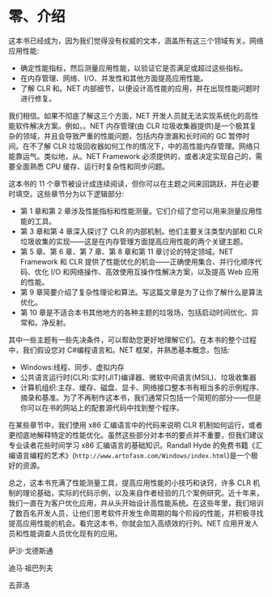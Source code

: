 # 零、介绍

这本书已经成为，因为我们觉得没有权威的文本，涵盖所有这三个领域有关。网络应用性能:

*   确定性能指标，然后测量应用性能，以验证它是否满足或超过这些指标。
*   在内存管理、网络、I/O、并发性和其他方面提高应用性能。
*   了解 CLR 和。NET 内部细节，以便设计高性能的应用，并在出现性能问题时进行修复。

我们相信。如果不彻底了解这三个方面，NET 开发人员就无法实现系统化的高性能软件解决方案。例如，。NET 内存管理(由 CLR 垃圾收集器提供)是一个极其复杂的领域，并且会导致严重的性能问题，包括内存泄漏和长时间的 GC 暂停时间。在不了解 CLR 垃圾回收器如何工作的情况下，中的高性能内存管理。网络只能靠运气。类似地，从。NET Framework 必须提供的，或者决定实现自己的，需要全面熟悉 CPU 缓存、运行时复杂性和同步问题。

这本书的 11 个章节被设计成连续阅读，但你可以在主题之间来回跳跃，并在必要时填空。这些章节分为以下逻辑部分:

*   第 1 章和第 2 章涉及性能指标和性能测量。它们介绍了您可以用来测量应用性能的工具。
*   第 3 章和第 4 章深入探讨了 CLR 的内部机制。他们主要关注类型内部和 CLR 垃圾收集的实现——这是在内存管理方面提高应用性能的两个关键主题。
*   第 5 章、第 6 章、第 7 章、第 8 章和第 11 章讨论的特定领域。NET Framework 和 CLR 提供了性能优化的机会——正确使用集合、并行化顺序代码、优化 I/O 和网络操作、高效使用互操作性解决方案，以及提高 Web 应用的性能。
*   第 9 章简要介绍了复杂性理论和算法。写这篇文章是为了让你了解什么是算法优化。
*   第 10 章是不适合本书其他地方的各种主题的垃圾场，包括启动时间优化、异常和。净反射。

其中一些主题有一些先决条件，可以帮助您更好地理解它们。在本书的整个过程中，我们假设您对 C#编程语言和。NET 框架，并熟悉基本概念，包括:

*   Windows:线程、同步、虚拟内存
*   公共语言运行时(CLR):实时(JIT)编译器、微软中间语言(MSIL)、垃圾收集器
*   计算机组织:主存、缓存、磁盘、显卡、网络接口整本书有相当多的示例程序、摘录和基准。为了不再制作这本书，我们通常只包括一个简短的部分——但是你可以在书的网站上的配套源代码中找到整个程序。

在某些章节中，我们使用 x86 汇编语言中的代码来说明 CLR 机制如何运行，或者更彻底地解释特定的性能优化。虽然这些部分对本书的要点并不重要，但我们建议专业读者花些时间学习 x86 汇编语言的基础知识。Randall Hyde 的免费书籍《汇编语言编程的艺术》(`http://www.artofasm.com/Windows/index.html`)是一个极好的资源。

总之，这本书充满了性能测量工具，提高应用性能的小技巧和诀窍，许多 CLR 机制的理论基础，实际的代码示例，以及来自作者经验的几个案例研究。近十年来，我们一直在为客户优化应用，并从头开始设计高性能系统。在这些年里，我们培训了数百名开发人员，让他们思考软件开发生命周期的每个阶段的性能，并积极寻找提高应用性能的机会。看完这本书，你就会加入高绩效的行列。NET 应用开发人员和性能调查人员优化现有的应用。

萨沙·戈德斯通

迪马·祖巴列夫

去菲洛